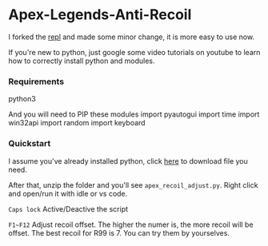 # Apex-Legends-Anti-Recoil
I forked the [repl](https://github.com/GoogleBhrome/Apex-Legends-Anti-Recoil) and made some minor change, it is more easy to use now.

If you're new to python, just google some video tutorials on youtube to learn how to correctly install python and modules.

### Requirements
python3

And you will need to PIP these modules
import pyautogui
import time
import win32api
import random
import keyboard

### Quickstart

I assume you've already installed python, click [here](https://github.com/Xeift/Apex-Legends-Anti-Recoil/archive/refs/heads/master.zip) to download file you need.

After that, unzip the folder and you'll see `apex_recoil_adjust.py`. Right click and open/run it with idle or vs code.

`Caps lock` Active/Deactive the script

`F1~F12` Adjust recoil offset. The higher the numer is, the more recoil will be offset. The best recoil for R99 is 7. You can try them by yourselves.
